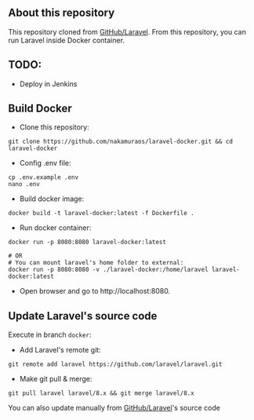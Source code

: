 ## About this repository

This repository cloned from [GitHub/Laravel](https://github.com/laravel/laravel). From this repository, you can run Laravel inside Docker container.

## TODO:
- Deploy in Jenkins

## Build Docker

- Clone this repository:
```
git clone https://github.com/nakamuraos/laravel-docker.git && cd laravel-docker
```

- Config .env file:
```
cp .env.example .env
nano .env
```

- Build docker image:
```
docker build -t laravel-docker:latest -f Dockerfile .
```

- Run docker container:
```
docker run -p 8080:8080 laravel-docker:latest

# OR
# You can mount laravel's home folder to external:
docker run -p 8080:8080 -v ./laravel-docker:/home/laravel laravel-docker:latest
```

- Open browser and go to http://localhost:8080.

## Update Laravel's source code
Execute in branch `docker`:

- Add Laravel's remote git:
```
git remote add laravel https://github.com/laravel/laravel.git
```
- Make git pull & merge:
```
git pull laravel laravel/8.x && git merge laravel/8.x
```

You can also update manually from [GitHub/Laravel](https://github.com/laravel/laravel)'s source code
